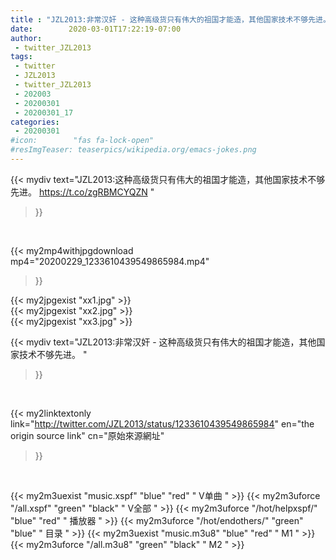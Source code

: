 ```yaml
---
title : "JZL2013:非常汉奸 - 这种高级货只有伟大的祖国才能造，其他国家技术不够先进。 "
date:        2020-03-01T17:22:19-07:00
author:
 - twitter_JZL2013
tags:
 - twitter
 - JZL2013
 - twitter_JZL2013
 - 202003
 - 20200301
 - 20200301_17
categories:
 - 20200301
#icon:        "fas fa-lock-open"
#resImgTeaser: teaserpics/wikipedia.org/emacs-jokes.png
---
```


{{< mydiv text="JZL2013:这种高级货只有伟大的祖国才能造，其他国家技术不够先进。 https://t.co/zgRBMCYQZN "
>}}
<br>


{{< my2mp4withjpgdownload mp4="20200229_1233610439549865984.mp4"
>}}

{{< my2jpgexist "xx1.jpg" >}}<br>
{{< my2jpgexist "xx2.jpg" >}}<br>
{{< my2jpgexist "xx3.jpg" >}}<br>



{{< mydiv text="JZL2013:非常汉奸 - 这种高级货只有伟大的祖国才能造，其他国家技术不够先进。 "
>}}
<br>

{{< my2linktextonly link="http://twitter.com/JZL2013/status/1233610439549865984"
en="the origin source link" cn="原始來源網址"
>}}


<br>

{{< my2m3uexist "music.xspf"        "blue"   "red"    " V单曲 " >}} {{< my2m3uforce "/all.xspf"         "green"  "black"  " V全部 " >}} {{< my2m3uforce "/hot/helpxspf/"    "blue"   "red"    " 播放器 " >}} {{< my2m3uforce "/hot/endothers/"   "green"  "blue"   " 目录 " >}} {{< my2m3uexist "music.m3u8"        "blue"   "red"    " M1 " >}} {{< my2m3uforce "/all.m3u8"         "green"  "black"  " M2 " >}} 
